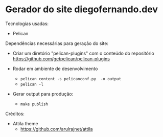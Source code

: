 # Gerador do site diegofernando.dev

Tecnologias usadas:
 - Pelican


Dependências necessárias para geração do site:

- Criar um diretório "pelican-plugins" com o conteúdo do repositório https://github.com/getpelican/pelican-plugins

- Rodar em ambiente de desenvolvimento
   - `pelican content -s pelicanconf.py  -o output`
   - `pelican -l`
- Gerar output para produção:
   - `make publish`

Créditos:
 - Attila theme
    - https://github.com/arulrajnet/attila